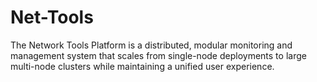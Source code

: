# Net-Tools
The Network Tools Platform is a distributed, modular monitoring and management system that scales from single-node deployments to large multi-node clusters while maintaining a unified user experience.
